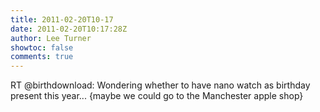 ```yaml
---
title: 2011-02-20T10-17
date: 2011-02-20T10:17:28Z
author: Lee Turner
showtoc: false
comments: true
---
```


RT @birthdownload: Wondering whether to have nano watch as birthday present this year... {maybe we could go to the Manchester apple shop}

